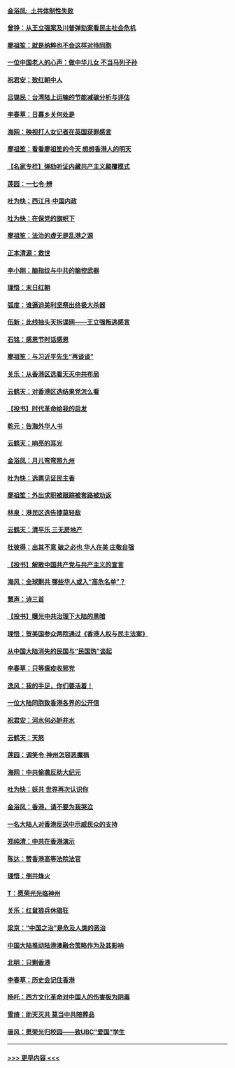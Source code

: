 #### [金浴凤:  土共体制性失败](../pages/nsc993/n11699361.md?t=12041533) 
#### [曾铮：从王立强案及川普弹劾案看民主社会危机](../pages/nsc993/n11699318.md?t=12041533) 
#### [廖祖笙：就是纳粹也不会这样对待同胞](../pages/nsc993/n11697658.md?t=12041533) 
#### [一位中国老人的心声：做中华儿女 不当马列子孙](../pages/nsc993/n11697525.md?t=12041533) 
#### [祝君安：致红朝中人](../pages/nsc993/n11697518.md?t=12041533) 
#### [吕锡民：台湾陆上运输的节能减碳分析与评估](../pages/nsc993/n11694983.md?t=12041533) 
#### [李春草：日暮乡关何处是](../pages/nsc993/n11694805.md?t=12041533) 
#### [海网：殃视打人女记者在英国获罪感言](../pages/nsc993/n11693832.md?t=12041533) 
#### [廖祖笙：看看廖祖笙的今天 想想香港人的明天](../pages/nsc993/n11693707.md?t=12041533) 
#### [【名家专栏】弹劾听证内藏共产主义颠覆模式](../pages/nsc993/n11693563.md?t=12041533) 
#### [莲园：一七令‧辨](../pages/nsc993/n11692558.md?t=12041533) 
#### [吐为快：西江月·中国内政](../pages/nsc993/n11692071.md?t=12041533) 
#### [吐为快：在保党的旗帜下](../pages/nsc993/n11691188.md?t=12041533) 
#### [廖祖笙：法治的虚无是乱港之源](../pages/nsc993/n11690605.md?t=12041533) 
#### [正本清源：救世](../pages/nsc993/n11689134.md?t=12041533) 
#### [李小刚：脑指纹与中共的脑控武器](../pages/nsc993/n11688900.md?t=12041533) 
#### [理悟：末日红朝](../pages/nsc993/n11688829.md?t=12041533) 
#### [弧度：谁逼迫美利坚祭出终极大杀器](../pages/nsc993/n11688735.md?t=12041533) 
#### [伍新：此线抽头天拆谍网——王立强叛逃感言](../pages/nsc993/n11687981.md?t=12041533) 
#### [石铭：感恩节时话感恩](../pages/nsc993/n11687568.md?t=12041533) 
#### [廖祖笙：与习近平先生“再谈谈”](../pages/nsc993/n11687005.md?t=12041533) 
#### [关乐：从香港区选看天灭中共布局](../pages/nsc993/n11686647.md?t=12041533) 
#### [云鹤天：对香港区选结果党怎么看](../pages/nsc993/n11686216.md?t=12041533) 
#### [【投书】时代革命给我的启发](../pages/nsc993/n11684287.md?t=12041533) 
#### [乾元：告海外华人书](../pages/nsc993/n11684044.md?t=12041533) 
#### [云鹤天：响亮的耳光](../pages/nsc993/n11684254.md?t=12041533) 
#### [金浴凤：月儿弯弯照九州](../pages/nsc993/n11684231.md?t=12041533) 
#### [吐为快：选票见证民主香](../pages/nsc993/n11684206.md?t=12041533) 
#### [廖祖笙：外出求职被跟踪被套路被劝返](../pages/nsc993/n11683874.md?t=12041533) 
#### [林泉：港民区选告捷莫轻敌](../pages/nsc993/n11683930.md?t=12041533) 
#### [云鹤天：清平乐 三无房地产](../pages/nsc993/n11681521.md?t=12041533) 
#### [杜彼得：出其不意 破之必也 华人在美 庄敬自强](../pages/nsc993/n11679554.md?t=12041533) 
#### [【投书】解散中国共产党与共产主义的宣言](../pages/nsc993/n11679177.md?t=12041533) 
#### [海风：全球剿共 哪些华人或入“高危名单”？](../pages/nsc993/n11678617.md?t=12041533) 
#### [慧声：诗三首](../pages/nsc993/n11678848.md?t=12041533) 
#### [【投书】曝光中共治理下大陆的黑暗](../pages/nsc993/n11678674.md?t=12041533) 
#### [理悟：贺美国参众两院通过《香港人权与民主法案》](../pages/nsc993/n11678104.md?t=12041533) 
#### [从中国大陆消失的民国与“民国热”谈起](../pages/nsc993/n11678075.md?t=12041533) 
#### [李春草：只等瘟疫收邪党](../pages/nsc993/n11677308.md?t=12041533) 
#### [逸风：我的手足，你们要活着！](../pages/nsc993/n11676352.md?t=12041533) 
#### [一位大陆同胞致香港各界的公开信](../pages/nsc993/n11675761.md?t=12041533) 
#### [祝君安：河水何必妒井水](../pages/nsc993/n11675746.md?t=12041533) 
#### [云鹤天：天怒](../pages/nsc993/n11675718.md?t=12041533) 
#### [莲园：调笑令‧神州怎容恶魔祸](../pages/nsc993/n11675648.md?t=12041533) 
#### [海网：中共偷袭反助大纪元](../pages/nsc993/n11673515.md?t=12041533) 
#### [吐为快：妖共 世界再次认识你](../pages/nsc993/n11673506.md?t=12041533) 
#### [金浴凤：香港，请不要为我哭泣](../pages/nsc993/n11673248.md?t=12041533) 
#### [一名大陆人对香港反送中示威民众的支持](../pages/nsc993/n11672615.md?t=12041533) 
#### [郑纯清：中共在香港演示](../pages/nsc993/n11670539.md?t=12041533) 
#### [陈达：赞香港高等法院法官](../pages/nsc993/n11669542.md?t=12041533) 
#### [理悟：倒共烽火](../pages/nsc993/n11668844.md?t=12041533) 
#### [T：愿荣光光临神州](../pages/nsc993/n11668421.md?t=12041533) 
#### [关乐：红鼠狼兵休猖狂](../pages/nsc993/n11668378.md?t=12041533) 
#### [梁京：“中国之治”是危及人类的恶治](../pages/nsc993/n11668328.md?t=12041533) 
#### [中国大陆推动陆港澳融合策略作为及其影响](../pages/nsc993/n11668157.md?t=12041533) 
#### [北明：只剩香港](../pages/nsc993/n11668002.md?t=12041533) 
#### [李春草：历史会记住香港](../pages/nsc993/n11667927.md?t=12041533) 
#### [杨吒：西方文化革命对中国人的伤害极为阴毒](../pages/nsc993/n11664521.md?t=12041533) 
#### [雪绮：助天灭共 莫当中共陪葬品](../pages/nsc993/n11662650.md?t=12041533) 
#### [唐风：愿荣光归校园——致UBC“爱国”学生](../pages/nsc993/n11662194.md?t=12041533) 

----
#### [ >>> 更早内容 <<< ](../indexes/nsc993-earlier.md)
